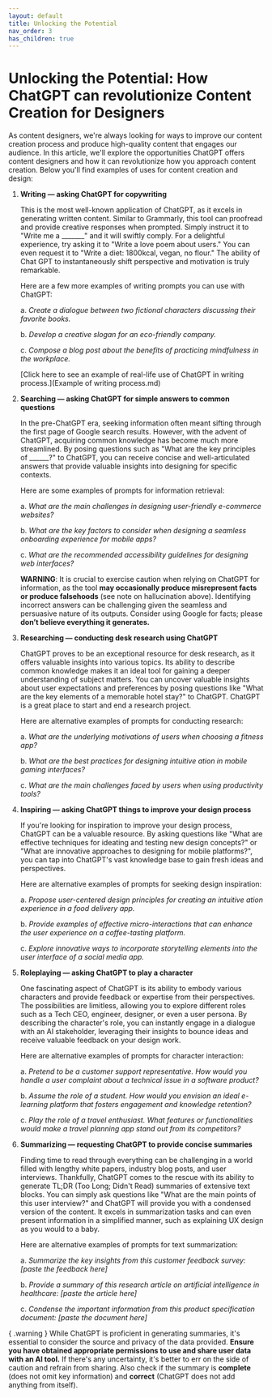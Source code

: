 ```yaml
---
layout: default
title: Unlocking the Potential
nav_order: 3
has_children: true
---
```


# Unlocking the Potential: How ChatGPT can revolutionize Content Creation for Designers

As content designers, we're always looking for ways to improve our content creation process and produce high-quality content that engages our audience. In this article, we'll explore the opportunities ChatGPT offers content designers and how it can revolutionize how you approach content creation. Below you'll find examples of uses for content creation and design:

1. **Writing — asking ChatGPT for copywriting**
   
   This is the most well-known application of ChatGPT, as it excels in generating written content. Similar to Grammarly, this tool can proofread and provide creative responses when prompted. Simply instruct it to "Write me a _______" and it will swiftly comply. For a delightful experience, try asking it to "Write a love poem about users." You can even request it to "Write a diet: 1800kcal, vegan, no flour." The ability of Chat GPT to instantaneously shift perspective and motivation is truly remarkable.

   Here are a few more examples of writing prompts you can use with ChatGPT:

   a. *Create a dialogue between two fictional characters discussing their favorite books.*
  
   b. *Develop a creative slogan for an eco-friendly company.*
   
   c. *Compose a blog post about the benefits of practicing mindfulness in the workplace.*
   
   [Click here to see an example of real-life use of ChatGPT in writing process.](Example of writing process.md)
   
2. **Searching — asking ChatGPT for simple answers to common questions**
   
   In the pre-ChatGPT era, seeking information often meant sifting through the first page of Google search results. However, with the advent of ChatGPT, acquiring common knowledge has become much more streamlined. By posing questions such as "What are the key principles of ______?" to ChatGPT, you can receive concise and well-articulated answers that provide valuable insights into designing for specific contexts.
   
   Here are some examples of prompts for information retrieval:
   
   a. *What are the main challenges in designing user-friendly e-commerce websites?*

   b. *What are the key factors to consider when designing a seamless onboarding experience for mobile apps?*
   
   c. *What are the recommended accessibility guidelines for designing web interfaces?*

   **WARNING**: It is crucial to exercise caution when relying on ChatGPT for information, as the tool **may occasionally produce misrepresent facts or produce falsehoods** (see note on hallucination above). Identifying incorrect answers can be challenging given the seamless and persuasive nature of its outputs. Consider using Google for facts; please **don’t believe everything it generates.**

3. **Researching — conducting desk research using ChatGPT**
   
   ChatGPT proves to be an exceptional resource for desk research, as it offers valuable insights into various topics. Its ability to describe common knowledge makes it an ideal tool for gaining a deeper understanding of subject matters. You can uncover valuable insights about user expectations and preferences by posing questions like "What are the key elements of a memorable hotel stay?" to ChatGPT. ChatGPT is a great place to start and end a research project.

   Here are alternative examples of prompts for conducting research:
   
   a. *What are the underlying motivations of users when choosing a fitness app?*
   
   b. *What are the best practices for designing intuitive ation in mobile gaming interfaces?*
   
   c. *What are the main challenges faced by users when using productivity tools?*

4. **Inspiring — asking ChatGPT things to improve your design process**
   
   If you're looking for inspiration to improve your design process, ChatGPT can be a valuable resource. By asking questions like "What are effective techniques for ideating and testing new design concepts?" or "What are innovative approaches to designing for mobile platforms?", you can tap into ChatGPT's vast knowledge base to gain fresh ideas and perspectives.
   
   Here are alternative examples of prompts for seeking design inspiration:
   
   a. *Propose user-centered design principles for creating an intuitive ation experience in a food delivery app.*
   
   b. *Provide examples of effective micro-interactions that can enhance the user experience on a coffee-tasting platform.*
   
   c. *Explore innovative ways to incorporate storytelling elements into the user interface of a social media app.*

5. **Roleplaying — asking ChatGPT to play a character**
   
   One fascinating aspect of ChatGPT is its ability to embody various characters and provide feedback or expertise from their perspectives. The possibilities are limitless, allowing you to explore different roles such as a Tech CEO, engineer, designer, or even a user persona. By describing the character's role, you can instantly engage in a dialogue with an AI stakeholder, leveraging their insights to bounce ideas and receive valuable feedback on your design work.
   
   Here are alternative examples of prompts for character interaction:
   
   a. *Pretend to be a customer support representative. How would you handle a user complaint about a technical issue in a software product?*
   
   b. *Assume the role of a student. How would you envision an ideal e-learning platform that fosters engagement and knowledge retention?*
   
   c. *Play the role of a travel enthusiast. What features or functionalities would make a travel planning app stand out from its competitors?*

6. **Summarizing — requesting ChatGPT to provide concise summaries**
   
   Finding time to read through everything can be challenging in a world filled with lengthy white papers, industry blog posts, and user interviews. Thankfully, ChatGPT comes to the rescue with its ability to generate TL;DR (Too Long; Didn't Read) summaries of extensive text blocks. You can simply ask questions like "What are the main points of this user interview?" and ChatGPT will provide you with a condensed version of the content. It excels in summarization tasks and can even present information in a simplified manner, such as explaining UX design as you would to a baby.
   
   Here are alternative examples of prompts for text summarization:
   
   a. *Summarize the key insights from this customer feedback survey: [paste the feedback here]*
   
   b. *Provide a summary of this research article on artificial intelligence in healthcare: [paste the article here]*
   
   c. *Condense the important information from this product specification document: [paste the document here]*
   
{ .warning }
While ChatGPT is proficient in generating summaries, it's essential to consider the source and privacy of the data provided. **Ensure you have obtained appropriate permissions to use and share user data with an AI tool.** If there's any uncertainty, it's better to err on the side of caution and refrain from sharing. Also check if the summary is **complete** (does not omit key information) and **correct** (ChatGPT does not add anything from itself).
